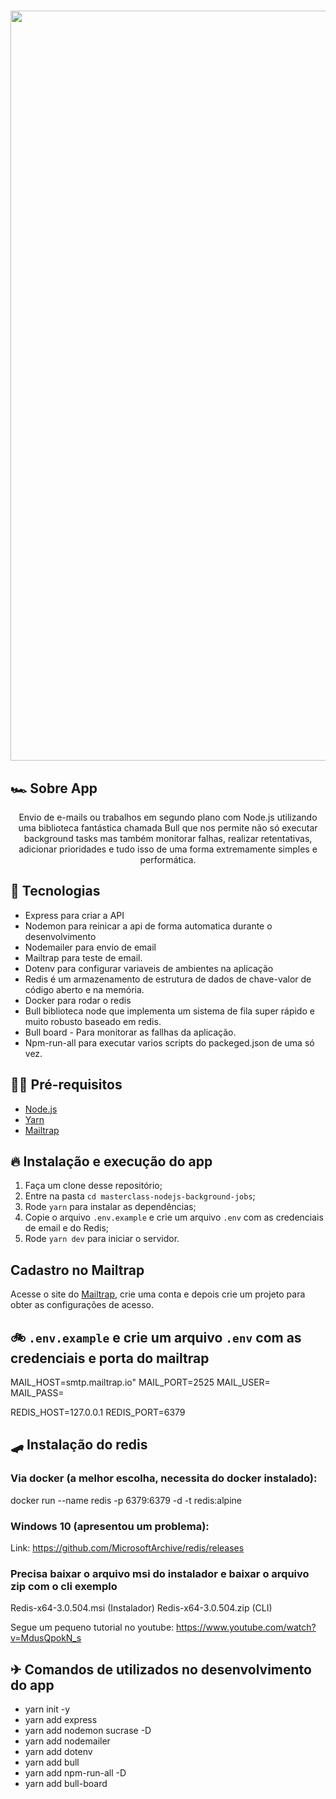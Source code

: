 <h1 align="center">
  <img alt="node" src="https://cdn.pixabay.com/photo/2015/04/23/17/41/node-js-736399_960_720.png" width="1200px" />
</h1>

## 🏎 Sobre App

<p align="center">Envio de e-mails ou trabalhos em segundo plano com Node.js utilizando uma biblioteca fantástica chamada Bull que nos permite não só executar background tasks mas também monitorar falhas, realizar retentativas, adicionar prioridades e tudo isso de uma forma extremamente simples e performática.</p>

## 🚀 Tecnologias

- Express para criar a API
- Nodemon para reinicar a api de forma automatica durante o desenvolvimento
- Nodemailer para envio de email
- Mailtrap para teste de email.
- Dotenv para configurar variaveis de ambientes na aplicação
- Redis é um armazenamento de estrutura de dados de chave-valor de código aberto e na memória.
- Docker para rodar o redis
- Bull biblioteca node que implementa um sistema de fila super rápido e muito robusto baseado em redis.
- Bull board - Para monitorar as fallhas da aplicação.
- Npm-run-all para executar varios scripts do packeged.json de uma só vez.

## ✋🏻 Pré-requisitos

- [Node.js](https://nodejs.org/en/)
- [Yarn](https://yarnpkg.com/pt-BR/docs/install)
- [Mailtrap](https://mailtrap.io/)

## 🔥 Instalação e execução do app

1. Faça um clone desse repositório;
2. Entre na pasta `cd masterclass-nodejs-background-jobs`;
3. Rode `yarn` para instalar as dependências;
4. Copie o arquivo `.env.example` e crie um arquivo `.env` com as credenciais de email e do Redis;
5. Rode `yarn dev` para iniciar o servidor.

## Cadastro no Mailtrap

Acesse o site do [Mailtrap](https://mailtrap.io/), crie uma conta e depois crie um projeto para obter as configurações
de acesso.

## 🚲 `.env.example` e crie um arquivo `.env` com as credenciais e porta do mailtrap

MAIL_HOST=smtp.mailtrap.io"
MAIL_PORT=2525
MAIL_USER=
MAIL_PASS=

REDIS_HOST=127.0.0.1
REDIS_PORT=6379

## 🛹 Instalação do redis

### Via docker (a melhor escolha, necessita do docker instalado):

docker run --name redis -p 6379:6379 -d -t redis:alpine

### Windows 10 (apresentou um problema):

Link: https://github.com/MicrosoftArchive/redis/releases

### Precisa baixar o arquivo msi do instalador e baixar o arquivo zip com o cli exemplo

Redis-x64-3.0.504.msi (Instalador)
Redis-x64-3.0.504.zip (CLI)

Segue um pequeno tutorial no youtube: https://www.youtube.com/watch?v=MdusQpokN_s

## ✈ Comandos de utilizados no desenvolvimento do app

- yarn init -y
- yarn add express
- yarn add nodemon sucrase -D
- yarn add nodemailer
- yarn add dotenv
- yarn add bull
- yarn add npm-run-all -D
- yarn add bull-board
